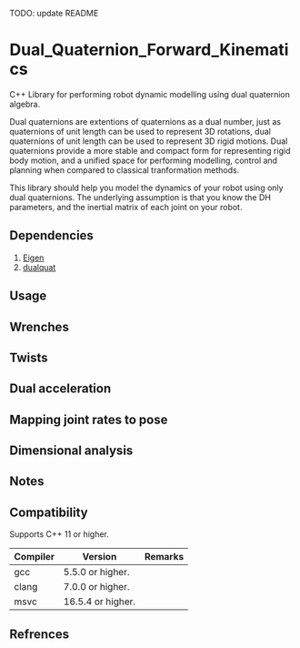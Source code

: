 TODO: update README

# Dual_Quaternion_Forward_Kinematics
C++ Library for performing robot dynamic modelling using dual quaternion algebra.

Dual quaternions are extentions of quaternions as a dual number, just as quaternions of unit length can be used to represent 3D rotations, dual quaternions of unit length can be used to represent 3D rigid motions. Dual quaternions provide a more stable and compact form for representing rigid body motion, and a unified space for performing modelling, control and planning when compared to classical tranformation methods.

This library should help you model the dynamics of your robot using only dual quaternions. The underlying assumption is that you know the DH parameters, and the inertial matrix of each joint on your robot.

## Dependencies

1. [Eigen](https://eigen.tuxfamily.org/index.php?title=Main_Page)
2. [dualquat](https://github.com/Hasenpfote/dualquat)

## Usage

## Wrenches

## Twists

## Dual acceleration

## Mapping joint rates to pose

## Dimensional analysis

## Notes

## Compatibility

Supports C++ 11 or higher.

| Compiler | Version           | Remarks |
| -------- | ----------------- | ------- |
| gcc      | 5.5.0 or higher.  |         |
| clang    | 7.0.0 or higher.  |         |
| msvc     | 16.5.4 or higher. |         |

## Refrences

